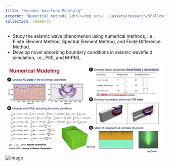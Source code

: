 ```yaml
---
title: "Seismic Waveform Modeling"
excerpt: "Numerical methods 1<br/><img src='../assets/research/Shallow_Wavefield_2D.gif'>"
collection: research
---
```


 * Study the seismic wave phenomenon using numerical methods, i.e., Finite Element Method, Spectral Element Method, and Finite Difference Method. 
 * Develop novel absorbing boundary conditions in seismic wavefield simulation, i.e., PML and M-PML.

  ![image](../assets/research/Numerical_Modeling.png)
  ![image](../assets/research/Elastic_Wavefield_3D.gif)


### 
